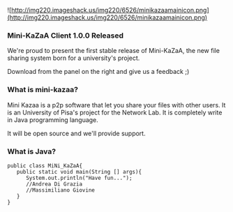 ![http://img220.imageshack.us/img220/6526/minikazaamainicon.png](http://img220.imageshack.us/img220/6526/minikazaamainicon.png)

### Mini-KaZaA Client 1.0.0 Released ###
We're proud to present the first stable release of Mini-KaZaA, the new file sharing system born for a university's project.

Download from the panel on the right and give us a feedback ;)


### What is mini-kazaa? ###
Mini Kazaa is a p2p software that let you share your files with other users. It is an University of Pisa's project for the Network Lab. It is completely write in Java programming language.

It will be open source and we'll provide support.

### What is Java? ###
```
public class MiNi_KaZaA{
   public static void main(String [] args){
      System.out.println("Have fun...");
      //Andrea Di Grazia
      //Massimiliano Giovine
   }
}
```